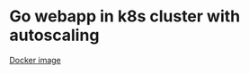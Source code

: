 # Go webapp in k8s cluster with autoscaling
[Docker image](https://hub.docker.com/r/eckbalu/mywebapp)
